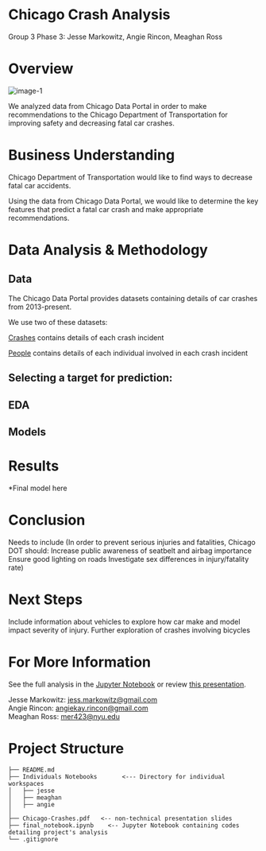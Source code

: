 # Chicago Crash Analysis
Group 3 Phase 3: Jesse Markowitz, Angie Rincon, Meaghan Ross

# Overview
![image-1](https://tv-fanatic-res.cloudinary.com/iu/s--57Ju-BKE--/f_auto,q_auto/v1491016337/attachment/chicagopic1) <br />

We analyzed data from Chicago Data Portal in order to make recommendations to the Chicago Department of Transportation for improving safety and decreasing fatal car crashes.

# Business Understanding

Chicago Department of Transportation would like to find ways to decrease fatal car accidents.

Using the data from Chicago Data Portal, we would like to determine the key features that predict a fatal car crash and make appropriate recommendations.

# Data Analysis & Methodology

## Data

The Chicago Data Portal provides datasets containing details of car crashes from 2013-present. 

We use two of these datasets:

[Crashes](https://data.cityofchicago.org/Transportation/Traffic-Crashes-Crashes/85ca-t3if) contains details of each crash incident

[People](https://data.cityofchicago.org/Transportation/Traffic-Crashes-People/u6pd-qa9d) contains details of each individual involved in each crash incident


## Selecting a target for prediction:
## EDA
## Models

# Results

*Final model here


# Conclusion
Needs to include (In order to prevent serious injuries and fatalities, Chicago DOT should:
Increase public awareness of seatbelt and airbag  importance
Ensure good lighting on roads
Investigate sex differences in injury/fatality rate)


# Next Steps

Include information about vehicles to explore how car make and model impact severity of injury.
Further exploration of crashes involving bicycles

# For More Information
See the full analysis in the [Jupyter Notebook](google.com) or review [this presentation](google.com).

Jesse Markowitz:  jess.markowitz@gmail.com <br />
Angie Rincon: angiekay.rincon@gmail.com <br />
Meaghan Ross: mer423@nyu.edu <br />

# Project Structure
```
├── README.md
├── Individuals Notebooks       <--- Directory for individual workspaces
│   ├── jesse
│   ├── meaghan
│   ├── angie
│   
├── Chicago-Crashes.pdf   <-- non-technical presentation slides
├── final_notebook.ipynb    <-- Jupyter Notebook containing codes detailing project's analysis 
└── .gitignore
```
